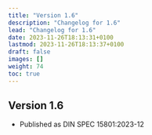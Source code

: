```yaml
---
title: "Version 1.6"
description: "Changelog for 1.6"
lead: "Changelog for 1.6"
date: 2023-11-26T18:13:31+0100
lastmod: 2023-11-26T18:13:37+0100
draft: false
images: []
weight: 74
toc: true
---
```


## Version 1.6

* Published as DIN SPEC 15801:2023-12
